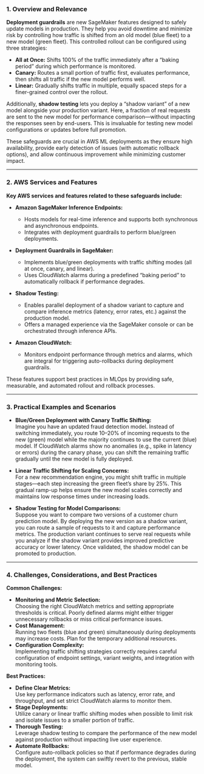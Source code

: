 ### 1. Overview and Relevance

**Deployment guardrails** are new SageMaker features designed to safely update models in production. They help you avoid downtime and minimize risk by controlling how traffic is shifted from an old model (blue fleet) to a new model (green fleet). This controlled rollout can be configured using three strategies:

- **All at Once:** Shifts 100% of the traffic immediately after a “baking period” during which performance is monitored.
- **Canary:** Routes a small portion of traffic first, evaluates performance, then shifts all traffic if the new model performs well.
- **Linear:** Gradually shifts traffic in multiple, equally spaced steps for a finer-grained control over the rollout.

Additionally, **shadow testing** lets you deploy a “shadow variant” of a new model alongside your production variant. Here, a fraction of real requests are sent to the new model for performance comparison—without impacting the responses seen by end-users. This is invaluable for testing new model configurations or updates before full promotion.

These safeguards are crucial in AWS ML deployments as they ensure high availability, provide early detection of issues (with automatic rollback options), and allow continuous improvement while minimizing customer impact.

---

### 2. AWS Services and Features

**Key AWS services and features related to these safeguards include:**

- **Amazon SageMaker Inference Endpoints:**
  - Hosts models for real-time inference and supports both synchronous and asynchronous endpoints.
  - Integrates with deployment guardrails to perform blue/green deployments.
- **Deployment Guardrails in SageMaker:**
  - Implements blue/green deployments with traffic shifting modes (all at once, canary, and linear).
  - Uses CloudWatch alarms during a predefined “baking period” to automatically rollback if performance degrades.
- **Shadow Testing:**

  - Enables parallel deployment of a shadow variant to capture and compare inference metrics (latency, error rates, etc.) against the production model.
  - Offers a managed experience via the SageMaker console or can be orchestrated through inference APIs.

- **Amazon CloudWatch:**
  - Monitors endpoint performance through metrics and alarms, which are integral for triggering auto-rollbacks during deployment guardrails.

These features support best practices in MLOps by providing safe, measurable, and automated rollout and rollback processes.

---

### 3. Practical Examples and Scenarios

- **Blue/Green Deployment with Canary Traffic Shifting:**  
  Imagine you have an updated fraud detection model. Instead of switching immediately, you route 10–20% of incoming requests to the new (green) model while the majority continues to use the current (blue) model. If CloudWatch alarms show no anomalies (e.g., spike in latency or errors) during the canary phase, you can shift the remaining traffic gradually until the new model is fully deployed.

- **Linear Traffic Shifting for Scaling Concerns:**  
  For a new recommendation engine, you might shift traffic in multiple stages—each step increasing the green fleet’s share by 25%. This gradual ramp-up helps ensure the new model scales correctly and maintains low response times under increasing loads.

- **Shadow Testing for Model Comparisons:**  
  Suppose you want to compare two versions of a customer churn prediction model. By deploying the new version as a shadow variant, you can route a sample of requests to it and capture performance metrics. The production variant continues to serve real requests while you analyze if the shadow variant provides improved predictive accuracy or lower latency. Once validated, the shadow model can be promoted to production.

---

### 4. Challenges, Considerations, and Best Practices

**Common Challenges:**

- **Monitoring and Metric Selection:**  
  Choosing the right CloudWatch metrics and setting appropriate thresholds is critical. Poorly defined alarms might either trigger unnecessary rollbacks or miss critical performance issues.
- **Cost Management:**  
  Running two fleets (blue and green) simultaneously during deployments may increase costs. Plan for the temporary additional resources.
- **Configuration Complexity:**  
  Implementing traffic shifting strategies correctly requires careful configuration of endpoint settings, variant weights, and integration with monitoring tools.

**Best Practices:**

- **Define Clear Metrics:**  
  Use key performance indicators such as latency, error rate, and throughput, and set strict CloudWatch alarms to monitor them.
- **Stage Deployments:**  
  Utilize canary or linear traffic shifting modes when possible to limit risk and isolate issues to a smaller portion of traffic.
- **Thorough Testing:**  
  Leverage shadow testing to compare the performance of the new model against production without impacting live user experience.
- **Automate Rollbacks:**  
  Configure auto-rollback policies so that if performance degrades during the deployment, the system can swiftly revert to the previous, stable model.
